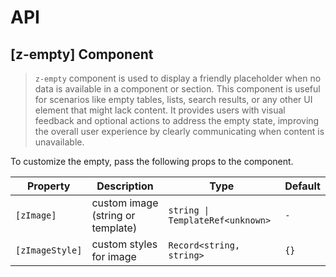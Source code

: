 # API

## [z-empty] <span class="api-type-label component">Component</span>

> `z-empty` component is used to display a friendly placeholder when no data is available in a component or section. This component is useful
for scenarios like empty tables, lists, search results, or any other UI element that might lack content. It provides users with visual
feedback and optional actions to address the empty state, improving the overall user experience by clearly communicating when content is
unavailable.

To customize the empty, pass the following props to the component.

| Property        | Description                       | Type                             | Default |
|-----------------|-----------------------------------|----------------------------------|---------|
| `[zImage]`      | custom image (string or template) | `string \| TemplateRef<unknown>` | `-`     |
| `[zImageStyle]` | custom styles for image           | `Record<string, string>`         | `{}`    |
